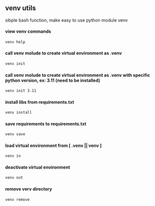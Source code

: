 ## venv utils
sibple bash function, make easy to use python module venv

#### view venv commands
```bash
venv help
```

#### call venv molude to create virtual environment as .venv
```bash
venv init
```

#### call venv molude to create virtual environment as .venv with specific python version, ex: 3.11 (need to be installed)
```bash
venv init 3.11
```

#### install libs from requirements.txt
```bash
venv install
```

#### save requirements to requirements.txt
```bash
venv save
```

#### load virtual environment from [ .venv || venv ]
```bash
venv in
```

#### deactivate virtual environment
```bash
venv out
```

#### remove verv directory
```bash
venv remove
```
